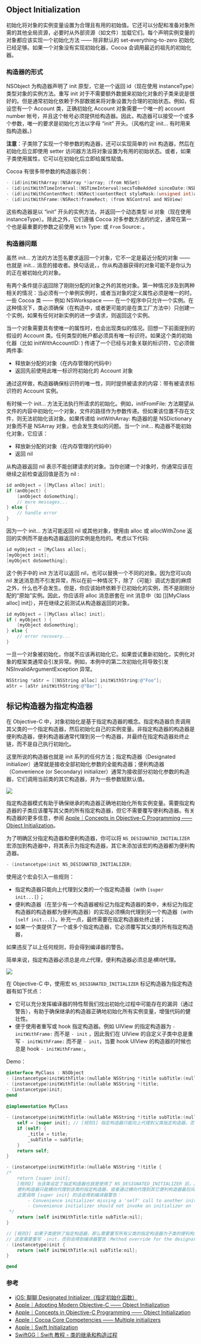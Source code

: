 ## Object Initialization

初始化将对象的实例变量设置为合理且有用的初始值。它还可以分配和准备对象所需的其他全局资源，必要时从外部资源（如文件）加载它们。每个声明实例变量的对象都应该实现一个初始化方法 —— 除非默认的 set-everything-to-zero 初始化已经足够。如果一个对象没有实现初始化器，Cocoa 会调用最近的祖先的初始化器。

### 构造器的形式

NSObject 为构造器声明了 init 原型，它是一个返回 id（现在使用 instanceType）类型对象的实例方法。重写 init 对于不需要额外数据来初始化对象的子类来说是很好的。但是通常初始化依赖于外部数据来将对象设置为合理的初始状态。例如，假设您有一个 Account 类，正确初始化 Account 对象需要一个唯一的 account number 帐号，并且这个帐号必须提供给构造器。因此，构造器可以接受一个或多个参数，唯一的要求是初始化方法以字母 “init” 开头。（风格约定 init… 有时用来指构造器。)

**注意**：子类除了实现一个带参数的构造器，还可以实现简单的 init 构造器，然后在初始化后立即使用 setter 访问器方法将对象设置为有用的初始状态。或者，如果子类使用属性，它可以在初始化后立即给属性赋值。

Cocoa 有很多带参数的构造器示例：

```objectivec
- (id)initWithArray:(NSArray *)array; (from NSSet)
- (id)initWithTimeInterval:(NSTimeInterval)secsToBeAdded sinceDate:(NSDate *)anotherDate; (from NSDate)
- (id)initWithContentRect:(NSRect)contentRect styleMask:(unsigned int)aStyle backing:(id)bufferingType defer:(BOOL)flag; (from NSWindow)
- (id)initWithFrame:(NSRect)frameRect; (from NSControl and NSView)
```

这些构造器是以 “init” 开头的实例方法，并返回一个动态类型 id 对象（现在使用 instanceType）。除此之外，它们遵循 Cocoa 对多参数方法的约定，通常在第一个也是最重要的参数之前使用 `With` Type: 或 `From` Source: 。

### 构造器问题

虽然 init... 方法的方法签名要求返回一个对象，它不一定是最近分配的对象 —— 也就是 init... 消息的接收者。换句话说，，你从构造器获得的对象可能不是你认为的正在被初始化的对象。

有两个条件提示返回除了刚刚分配的对象之外的其他对象。第一种情况涉及到两种相关的情况：当必须有一个单例实例时，或者当对象的定义属性必须是唯一的时。一些 Cocoa 类 —— 例如 NSWorkspace —— 在一个程序中只允许一个实例。在这种情况下，类必须确保（在构造中，或者更可能的是在类工厂方法中）只创建一个实例，如果有任何对新实例的进一步请求，则返回这个实例。

当一个对象需要具有使唯一的属性时，也会出现类似的情况。回想一下前面提到的假设的 Account 类。任何类型的帐户都必须具有唯一标识符。如果这个类的初始化器（比如 initWithAccountID: ) 传递了一个已经与对象关联的标识符，它必须做两件事:

* 释放新分配的对象（在内存管理的代码中）
* 返回先前使用此唯一标识符初始化的 Account 对象

通过这样做，构造器确保标识符的唯一性，同时提供被请求的内容：带有被请求标识符的 Account 实例。

有时候一个 init... 方法无法执行所请求的初始化。例如，initFromFile: 方法期望从文件的内容中初始化一个对象，文件的路径作为参数传递。但如果该位置不存在文件，则无法初始化该对象。如果传递给 initWithArray: 构造器的是 NSDictionary 对象而不是 NSArray 对象，也会发生类似的问题。当一个 init... 构造器不能初始化对象，它应该：

* 释放新分配的对象（在内存管理的代码中）
* 返回 nil

从构造器返回 nil 表示不能创建请求的对象。当你创建一个对象时，你通常应该在继续之前检查返回值是否为 nil :

```objectivec
id anObject = [[MyClass alloc] init];
if (anObject) {
    [anObject doSomething];
    // more messages...
} else {
    // handle error
}
```

因为一个 init... 方法可能返回 nil 或其他对象，使用由 alloc 或 allocWithZone 返回的实例而不是由构造器返回的实例是危险的。考虑以下代码:

```objectivec
id myObject = [MyClass alloc];
[myObject init];
[myObject doSomething];
```

这个例子中的 init 方法可以返回 nil，也可以替换一个不同的对象。因为您可以向 nil 发送消息而不引发异常，所以在前一种情况下，除了（可能）调试方面的麻烦之外，什么也不会发生。但是，你应该始终依赖于已初始化的实例，而不是刚刚分配的“原始”实例。因此，你应该将 alloc 消息嵌套在 init 消息中（如 [][MyClass alloc] init]），并在继续之前测试从构造器返回的对象。

```objectivec
id myObject = [[MyClass alloc] init];
if ( myObject ) {
    [myObject doSomething];
} else {
    // error recovery...
}
```

一旦一个对象被初始化，你就不应该再初始化它。如果尝试重新初始化，实例化对象的框架类通常会引发异常。例如，本例中的第二次初始化将导致引发 NSInvalidArgumentException 异常。

```objectivec
NSString *aStr = [[NSString alloc] initWithString:@"Foo"];
aStr = [aStr initWithString:@"Bar"];
```



## 标记构造器为指定构造器

在 Objective-C 中，对象初始化是基于指定构造器的概念。指定构造器负责调用其父类的一个指定构造器，然后初始化自己的实例变量。非指定构造器的构造器是便利构造器，便利构造器通常代理到另一个构造器，并最终在指定构造器处终止链，而不是自己执行初始化。

这里所说的构造器也就是 init 系列的任何方法；指定构造器（Designated initializer）通常就是接收全部初始化参数的全能构造器；便利构造器（Convenience (or Secondary) initializer）通常为接收部分初始化参数的构造器，它们调用当前类的其它构造器，并为一些参数赋默认值。

![](https://gitee.com/junteng/images/raw/master/img/20211227003007.png)

指定构造器模式有助于确保继承的构造器正确地初始化所有实例变量。需要指定构造器的子类应该覆写其父类的所有指定构造器，但它不需要覆写便利构造器。有关构造器的更多信息，参阅 [Apple｜Concepts in Objective-C Programming —— Object Initialization](https://developer.apple.com/library/archive/documentation/General/Conceptual/CocoaEncyclopedia/Initialization/Initialization.html#//apple_ref/doc/uid/TP40010810-CH6)。

为了明确区分指定构造器和便利构造器，你可以将 `NS_DESIGNATED_INITIALIZER` 宏添加到构造器中，将其表示为指定构造器，其它未添加该宏的构造器都为便利构造器。

```objectivec
- (instancetype)init NS_DESIGNATED_INITIALIZER;
```

使用这个宏会引入一些规则：

* 指定构造器只能向上代理到父类的一个指定构造器（with `[super init...]`）；
* 便利构造器（在至少有一个构造器被标记为指定构造器的类中，未标记为指定构造器的构造器都为便利构造器）的实现必须横向代理到另一个构造器（with `[self init...]`）。补充一点，最终需要在指定构造器处终止链；
* 如果一个类提供了一个或多个指定构造器，它必须覆写其父类的所有指定构造器，

如果违反了以上任何规则，将会得到编译器的警告。

简单来说，指定构造器必须总是*向上*代理，便利构造器必须总是*横向*代理。

![](https://gitee.com/junteng/images/raw/master/img/20211224150002.png)

在 Objective-C 中，使用宏 `NS_DESIGNATED_INITIALIZER` 标记构造器为指定构造器有如下优点：

* 它可以充分发挥编译器的特性帮我们找出初始化过程中可能存在的漏洞（通过警告），有助于确保继承的构造器正确地初始化所有实例变量，增强代码的健壮性。
* 便于使用者重写或 hook 指定构造器。例如 UIView 的指定构造器为 `- initWithFrame:` 而不是 `- init` ，因此我们在 UIView 的自定义子类中总是重写 `- initWithFrame:` 而不是 `- init`，当要 hook UIView 的构造器的时候也总是 hook  `- initWithFrame:`。

Demo：

```objectivec
@interface MyClass : NSObject
- (instancetype)initWithTitle:(nullable NSString *)title subTitle:(nullable NSString *)subTitle NS_DESIGNATED_INITIALIZER;
- (instancetype)initWithTitle:(nullable NSString *)title;
- (instancetype)init;
@end
  
@implementation MyClass
  
- (instancetype)initWithTitle:(nullable NSString *)title subTitle:(nullable NSString *)subTitle {
    self = [super init]; // [规则1] 指定构造器只能向上代理到父类指定构造器，否则会得到编译器警告：Designated initializer should only invoke a designated initializer on 'super'
    if (self) {
        _title = title;
        _subTitle = subTitle;
    }
    return self;
}

- (instancetype)initWithTitle:(nullable NSString *)title {
/* 
    return [super init]; 
    [规则2] 当该类设定了指定构造器也就是使用了 NS_DESIGNATED_INITIALIZER 后，其它非指定构造器都变成了便利构造器。
    便利构造器只能横向代理到该类的指定构造器，或者通过横向代理到其它便利构造器最后间接代理到该类的指定构造器。
    这里调用 [super init] 的话会得到编译器警告：
    	- Convenience initializer missing a 'self' call to another initializer
    	- Convenience initializer should not invoke an initializer on 'super'
 */
    return [self initWithTitle:title subTitle:nil];
}

// [规则3] 如果子类提供了指定构造器，那么需要重写所有父类的指定构造器为子类的便利构造器，保证子类新增的实例变量能够被正确初始化，以让构造过程更完整。
// 这里需要重写 -init，否则会得到编译器警告：Method override for the designated initializer of the superclass '-init' not found
- (instancetype)init {
    return [self initWithTitle:nil subTitle:nil];
}

@end
```



### 参考

* [iOS: 聊聊 Designated Initializer（指定初始化函数）](http://www.cnblogs.com/smileEvday/p/designated_initializer.html)
* [Apple｜Adopting Modern Objective-C —— Object Initialization](https://developer.apple.com/library/archive/releasenotes/ObjectiveC/ModernizationObjC/AdoptingModernObjective-C/AdoptingModernObjective-C.html#//apple_ref/doc/uid/TP40014150-CH1-SW8)
* [Apple｜Concepts in Objective-C Programming —— Object Initialization](https://developer.apple.com/library/archive/documentation/General/Conceptual/CocoaEncyclopedia/Initialization/Initialization.html#//apple_ref/doc/uid/TP40010810-CH6)
* [Apple｜Cocoa Core Competencies —— Multiple initializers](https://developer.apple.com/library/archive/documentation/General/Conceptual/DevPedia-CocoaCore/MultipleInitializers.html)
* [Apple｜Swift Initialization](https://docs.swift.org/swift-book/LanguageGuide/Initialization.html)
* [SwiftGG｜Swift 教程 - 类的继承和构造过程](https://swiftgg.gitbook.io/swift/swift-jiao-cheng/14_initialization#class-inheritance-and-initialization)

